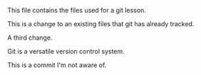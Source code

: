 This file contains the files used for a git lesson.

This is a change to an existing files that git has already tracked.

A third change.

Git is a versatile version control system.

This is a commit I'm not aware of.
